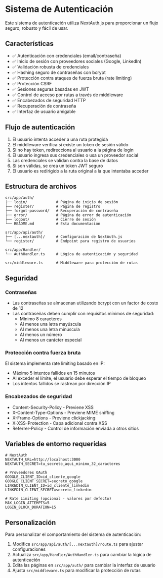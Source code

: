 # Sistema de Autenticación

Este sistema de autenticación utiliza NextAuth.js para proporcionar un flujo seguro, robusto y fácil de usar.

## Características

- ✅ Autenticación con credenciales (email/contraseña)
- ✅ Inicio de sesión con proveedores sociales (Google, LinkedIn)
- ✅ Validación robusta de credenciales
- ✅ Hashing seguro de contraseñas con bcrypt
- ✅ Protección contra ataques de fuerza bruta (rate limiting)
- ✅ Protección CSRF
- ✅ Sesiones seguras basadas en JWT
- ✅ Control de acceso por rutas a través de middleware
- ✅ Encabezados de seguridad HTTP
- ✅ Recuperación de contraseña
- ✅ Interfaz de usuario amigable

## Flujo de autenticación

1. El usuario intenta acceder a una ruta protegida
2. El middleware verifica si existe un token de sesión válido
3. Si no hay token, redirecciona al usuario a la página de login
4. El usuario ingresa sus credenciales o usa un proveedor social
5. Las credenciales se validan contra la base de datos
6. Si son válidas, se crea un token JWT seguro
7. El usuario es redirigido a la ruta original a la que intentaba acceder

## Estructura de archivos

```
src/app/auth/
├── login/             # Página de inicio de sesión
├── register/          # Página de registro
├── forgot-password/   # Recuperación de contraseña
├── error/             # Página de error de autenticación
├── logout/            # Cierre de sesión
└── README.md          # Esta documentación

src/app/api/auth/
├── [...nextauth]/     # Configuración de NextAuth.js
└── register/          # Endpoint para registro de usuarios

src/app/Handler/
└── AuthHandler.ts     # Lógica de autenticación y seguridad

src/middleware.ts      # Middleware para protección de rutas
```

## Seguridad

### Contraseñas

- Las contraseñas se almacenan utilizando bcrypt con un factor de costo de 12
- Las contraseñas deben cumplir con requisitos mínimos de seguridad:
  - Mínimo 8 caracteres
  - Al menos una letra mayúscula
  - Al menos una letra minúscula
  - Al menos un número
  - Al menos un carácter especial

### Protección contra fuerza bruta

El sistema implementa rate limiting basado en IP:
- Máximo 5 intentos fallidos en 15 minutos
- Al exceder el límite, el usuario debe esperar el tiempo de bloqueo
- Los intentos fallidos se rastrean por dirección IP

### Encabezados de seguridad

- Content-Security-Policy - Previene XSS
- X-Content-Type-Options - Previene MIME sniffing
- X-Frame-Options - Previene clickjacking
- X-XSS-Protection - Capa adicional contra XSS
- Referrer-Policy - Control de información enviada a otros sitios

## Variables de entorno requeridas

```
# NextAuth
NEXTAUTH_URL=http://localhost:3000
NEXTAUTH_SECRET=tu_secreto_aqui_minimo_32_caracteres

# Proveedores OAuth
GOOGLE_CLIENT_ID=id_cliente_google
GOOGLE_CLIENT_SECRET=secreto_google
LINKEDIN_CLIENT_ID=id_cliente_linkedin
LINKEDIN_CLIENT_SECRET=secreto_linkedin

# Rate Limiting (opcional - valores por defecto)
MAX_LOGIN_ATTEMPTS=5
LOGIN_BLOCK_DURATION=15
```

## Personalización

Para personalizar el comportamiento del sistema de autenticación:

1. Modifica `src/app/api/auth/[...nextauth]/route.ts` para ajustar configuraciones
2. Actualiza `src/app/Handler/AuthHandler.ts` para cambiar la lógica de autenticación
3. Edita las páginas en `src/app/auth/` para cambiar la interfaz de usuario
4. Ajusta `src/middleware.ts` para modificar la protección de rutas 